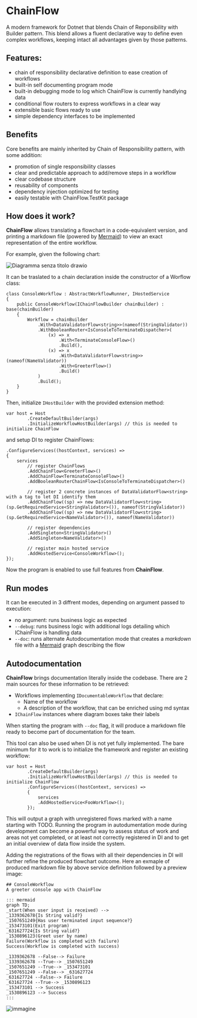 # ChainFlow
A modern framework for Dotnet that blends Chain of Reponsibility with Builder pattern.
This blend allows a fluent declarative way to define even complex workflows, keeping intact all advantages given by those patterns.

## Features:
 - chain of responsibility declarative definition to ease creation of workflows
 - built-in self documenting program mode
 - built-in debugging mode to log which ChainFlow is currently handlying data
 - conditional flow routers to express workflows in a clear way
 - extensible basic flows ready to use
 - simple dependency interfaces to be implemented

 ## Benefits
 Core benefits are mainly inherited by Chain of Responsibility pattern, with some addition:
- promotion of single responsibility classes
- clear and predictable approach to add/remove steps in a workflow
- clear codebase structure
- reusability of components
- dependency injection optimized for testing
- easily testable with ChainFlow.TestKit package

## How does it work?
**ChainFlow** allows translating a flowchart in a code-equivalent version, and printing a markdown file (powered by [Mermaid](https://mermaid.js.org/)) to view an exact representation of the entire workflow.

For example, given the following chart:

![Diagramma senza titolo drawio](https://github.com/giuseppe-velocci/ChainFlow/assets/42746122/15d61f74-1072-4923-a1a6-ecdb8b5f88aa)

It can be traslated to a chain declaration inside the constructor of a Worflow class:
```
class ConsoleWorkflow : AbstractWorkflowRunner, IHostedService
{
    public ConsoleWorkflow(IChainFlowBuilder chainBuilder) : base(chainBuilder)
    {
        Workflow = chainBuilder
            .With<DataValidatorFlow<string>>(nameof(StringValidator))
            .WithBooleanRouter<IsConsoleToTerminateDispatcher>(
                (x) => x
                    .With<TerminateConsoleFlow>()
                    .Build(),
                (x) => x
                    .With<DataValidatorFlow<string>>(nameof(NameValidator))
                    .With<GreeterFlow>()
                    .Build()
            )
            .Build();
    }
}
```

Then, initialize `IHostBuilder` with the provided extension method:

```
var host = Host
        .CreateDefaultBuilder(args)
        .InitializeWorkflowHostBuilder(args) // this is needed to initialize ChainFlow
```

and setup DI to register ChainFlows:

```
.ConfigureServices((hostContext, services) =>
{
    services
        // register ChainFlows
        .AddChainFlow<GreeterFlow>()
        .AddChainFlow<TerminateConsoleFlow>()
        .AddBooleanRouterChainFlow<IsConsoleToTerminateDispatcher>()

        // register 2 concrete instances of DataValidatorFlow<string> with a tag to let DI identify them
        .AddChainFlow((sp) => new DataValidatorFlow<string>(sp.GetRequiredService<StringValidator>()), nameof(StringValidator))
        .AddChainFlow((sp) => new DataValidatorFlow<string>(sp.GetRequiredService<NameValidator>()), nameof(NameValidator))

        // register dependencies    
        .AddSingleton<StringValidator>()
        .AddSingleton<NameValidator>()
        
        // register main hosted service
        .AddHostedService<ConsoleWorkflow>();
});
```

Now the program is enabled to use full features from **ChainFlow**.

## Run modes
It can be executed in 3 diffrent modes, depending on argument passed to execution:
- no argument: runs business logic as expected
- `--debug`: runs business logic with additional logs detailing which IChainFlow is handling data
- `--doc`: runs alternate Autodocumentation mode that creates a *markdown* file with a [Mermaid](https://mermaid.js.org/) graph describing the flow

## Autodocumentation
**ChainFlow** brings documentation literally inside the codebase.
There are 2 main sources for these information to be retrieved:
- Workflows implementing `IDocumentableWorkflow` that declare:
  - Name of the workflow
  - A description of the workflow, that can be enriched using md syntax
- `IChainFlow` instances where diagram boxes take their labels

When starting the program with `--doc` flag, it will produce a markdown file ready to become part of documentation for the team.

This tool can also be used when DI is not yet fully implemented. The bare minimum for it to work is to initialize the framework and register an existing workflow:
```
var host = Host
        .CreateDefaultBuilder(args)
        .InitializeWorkflowHostBuilder(args) // this is needed to initialize ChainFlow
        .ConfigureServices((hostContext, services) =>
        {
            services
            .AddHostedService<FooWorkflow>();
        });
```

This will output a graph with unregistered flows marked with a name starting with TODO. Running the program in autodumentation mode during development can become a powerful way to assess status of work and areas not yet completed, or at least not correctly registered in DI and to get an initial overview of data flow inside the system.

Adding the registrations of the flows with all their dependencies in DI will further refine the produced flowchart outcome.
Here an exmaple of produced markdown file by above service definition followed by a preview image:
```
## ConsoleWorkflow
A greeter console app with ChainFlow

::: mermaid
graph TD;
_start(When user input is received) -->
_1339362678{Is String valid?}
_1507651249{Has user terminated input sequence?}
_153473101(Exit program)
_631627724{Is String valid?}
_1530896123(Greet user by name)
Failure(Workflow is completed with failure)
Success(Workflow is completed with success)

_1339362678 --False--> Failure
_1339362678 --True--> _1507651249
_1507651249 --True--> _153473101
_1507651249 --False--> _631627724
_631627724 --False--> Failure
_631627724 --True--> _1530896123
_153473101 --> Success
_1530896123 --> Success
:::
```
![immagine](https://github.com/giuseppe-velocci/ChainFlow/assets/42746122/a2e5cf73-322c-467c-a7fb-fa6c5edbbc76)


